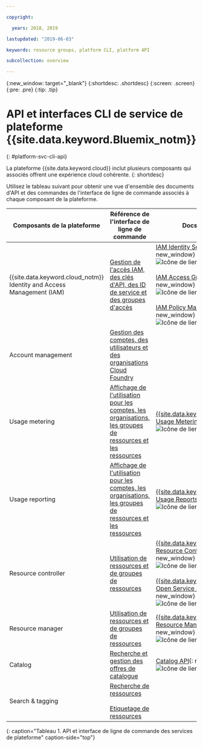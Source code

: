 ```yaml
---

copyright:

  years: 2018, 2019

lastupdated: "2019-06-03"

keywords: resource groups, platform CLI, platform API

subcollection: overview

---
```


{:new_window: target="_blank"}
{:shortdesc: .shortdesc}
{:screen: .screen}
{:pre: .pre}
{:tip: .tip}

# API et interfaces CLI de service de plateforme {{site.data.keyword.Bluemix_notm}}
{: #platform-svc-cli-api}

La plateforme {{site.data.keyword.cloud}} inclut plusieurs composants qui associés offrent une expérience cloud cohérente.
{: shortdesc}

Utilisez le tableau suivant pour obtenir une vue d'ensemble des documents d'API et des commandes de l'interface de ligne de commande associés à chaque composant de la plateforme.

| Composants de la plateforme | Référence de l'interface de ligne de commande | Docs sur les API |
| ----- | ----- | ----- |
| {{site.data.keyword.cloud_notm}} Identity and Access Management (IAM) | [Gestion de l'accès IAM, des clés d'API, des ID de service et des groupes d'accès](/docs/cli/reference/ibmcloud?topic=cloud-cli-ibmcloud_commands_iam) | [IAM Identity Services API](https://console.cloud.ibm.com/apidocs/iam-identity-token-api){: new_window} ![Icône de lien externe](../icons/launch-glyph.svg "Icône de lien externe") <br><br>  [IAM Access Groups API](https://console.cloud.ibm.com/apidocs/iam-access-groups){: new_window} ![Icône de lien externe](../icons/launch-glyph.svg "Icône de lien externe") <br><br> [IAM Policy Management API](https://console.cloud.ibm.com/apidocs/iam-policy-management){: new_window} ![Icône de lien externe](../icons/launch-glyph.svg "Icône de lien externe") |
| Account management | [Gestion des comptes, des utilisateurs et des organisations Cloud Foundry](/docs/cli/reference/ibmcloud?topic=cloud-cli-ibmcloud_commands_account) | |
| Usage metering | [Affichage de l'utilisation pour les comptes, les organisations, les groupes de ressources et les ressources](/docs/cli/reference/ibmcloud?topic=cloud-cli-ibmcloud_billing) |  [{{site.data.keyword.Bluemix_notm}} Usage Metering](https://console.cloud.ibm.com/apidocs/usage-metering){: new_window} ![Icône de lien externe](../icons/launch-glyph.svg "Icône de lien externe") |
| Usage reporting |  [Affichage de l'utilisation pour les comptes, les organisations, les groupes de ressources et les ressources](/docs/cli/reference/ibmcloud?topic=cloud-cli-ibmcloud_billing) |  [{{site.data.keyword.Bluemix_notm}} Usage Reports](https://console.cloud.ibm.com/apidocs/metering-reporting){: new_window} ![Icône de lien externe](../icons/launch-glyph.svg "Icône de lien externe") |
| Resource controller | [Utilisation de ressources et de groupes de ressources](/docs/cli/reference/ibmcloud?topic=cloud-cli-ibmcloud_commands_resource) | [{{site.data.keyword.Bluemix_notm}} Resource Controller API](https://console.cloud.ibm.com/apidocs/resource-controller){: new_window} ![Icône de lien externe](../icons/launch-glyph.svg "Icône de lien externe") <br><br> [{{site.data.keyword.cloud_notm}} Open Service Broker API](https://console.cloud.ibm.com/apidocs/ibm-cloud-osb-api){: new_window} ![Icône de lien externe](../icons/launch-glyph.svg "Icône de lien externe") |
| Resource manager | [Utilisation de ressources et de groupes de ressources](/docs/cli/reference/ibmcloud?topic=cloud-cli-ibmcloud_commands_resource) | [{{site.data.keyword.Bluemix_notm}} Resource Manager API](https://console.cloud.ibm.com/apidocs/resource-manager){: new_window} ![Icône de lien externe](../icons/launch-glyph.svg "Icône de lien externe") |
| Catalog | [Recherche et gestion des offres de catalogue](/docs/cli/reference/ibmcloud?topic=cloud-cli-ibmcloud_catalog) | [Catalog API](https://console.cloud.ibm.com/apidocs/globalcatalog){: new_window} ![Icône de lien externe](../icons/launch-glyph.svg "Icône de lien externe") |
| Search & tagging | [Recherche de ressources](/docs/cli/reference/ibmcloud?topic=cloud-cli-ibmcloud_commands_resource#ibmcloud_resource_search) <br><br>  [Etiquetage de ressources](/docs/cli/reference/ibmcloud?topic=cloud-cli-ibmcloud_commands_resource#ibmcloud_resource_tags) | |
{: caption="Tableau 1. API et interface de ligne de commande des services de plateforme" caption-side="top"}


